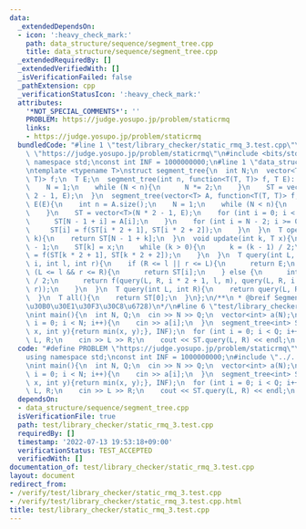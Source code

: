 ```yaml
---
data:
  _extendedDependsOn:
  - icon: ':heavy_check_mark:'
    path: data_structure/sequence/segment_tree.cpp
    title: data_structure/sequence/segment_tree.cpp
  _extendedRequiredBy: []
  _extendedVerifiedWith: []
  _isVerificationFailed: false
  _pathExtension: cpp
  _verificationStatusIcon: ':heavy_check_mark:'
  attributes:
    '*NOT_SPECIAL_COMMENTS*': ''
    PROBLEM: https://judge.yosupo.jp/problem/staticrmq
    links:
    - https://judge.yosupo.jp/problem/staticrmq
  bundledCode: "#line 1 \"test/library_checker/static_rmq_3.test.cpp\"\n#define PROBLEM\
    \ \"https://judge.yosupo.jp/problem/staticrmq\"\n#include <bits/stdc++.h>\nusing\
    \ namespace std;\nconst int INF = 1000000000;\n#line 1 \"data_structure/sequence/segment_tree.cpp\"\
    \ntemplate <typename T>\nstruct segment_tree{\n  int N;\n  vector<T> ST;\n  function<T(T,\
    \ T)> f;\n  T E;\n  segment_tree(int n, function<T(T, T)> f, T E): f(f), E(E){\n\
    \    N = 1;\n    while (N < n){\n      N *= 2;\n    }\n    ST = vector<T>(N *\
    \ 2 - 1, E);\n  }\n  segment_tree(vector<T> A, function<T(T, T)> f, T E): f(f),\
    \ E(E){\n    int n = A.size();\n    N = 1;\n    while (N < n){\n      N *= 2;\n\
    \    }\n    ST = vector<T>(N * 2 - 1, E);\n    for (int i = 0; i < n; i++){\n\
    \      ST[N - 1 + i] = A[i];\n    }\n    for (int i = N - 2; i >= 0; i--){\n \
    \     ST[i] = f(ST[i * 2 + 1], ST[i * 2 + 2]);\n    }\n  }\n  T operator [](int\
    \ k){\n    return ST[N - 1 + k];\n  }\n  void update(int k, T x){\n    k += N\
    \ - 1;\n    ST[k] = x;\n    while (k > 0){\n      k = (k - 1) / 2;\n      ST[k]\
    \ = f(ST[k * 2 + 1], ST[k * 2 + 2]);\n    }\n  }\n  T query(int L, int R, int\
    \ i, int l, int r){\n    if (R <= l || r <= L){\n      return E;\n    } else if\
    \ (L <= l && r <= R){\n      return ST[i];\n    } else {\n      int m = (l + r)\
    \ / 2;\n      return f(query(L, R, i * 2 + 1, l, m), query(L, R, i * 2 + 2, m,\
    \ r));\n    }\n  }\n  T query(int L, int R){\n    return query(L, R, 0, 0, N);\n\
    \  }\n  T all(){\n    return ST[0];\n  }\n};\n/**\n * @breif Segment Tree (\u30BB\
    \u30B0\u30E1\u30F3\u30C8\u6728)\n*/\n#line 6 \"test/library_checker/static_rmq_3.test.cpp\"\
    \nint main(){\n  int N, Q;\n  cin >> N >> Q;\n  vector<int> a(N);\n  for (int\
    \ i = 0; i < N; i++){\n    cin >> a[i];\n  }\n  segment_tree<int> ST(a, [](int\
    \ x, int y){return min(x, y);}, INF);\n  for (int i = 0; i < Q; i++){\n    int\
    \ L, R;\n    cin >> L >> R;\n    cout << ST.query(L, R) << endl;\n  }\n}\n"
  code: "#define PROBLEM \"https://judge.yosupo.jp/problem/staticrmq\"\n#include <bits/stdc++.h>\n\
    using namespace std;\nconst int INF = 1000000000;\n#include \"../../data_structure/sequence/segment_tree.cpp\"\
    \nint main(){\n  int N, Q;\n  cin >> N >> Q;\n  vector<int> a(N);\n  for (int\
    \ i = 0; i < N; i++){\n    cin >> a[i];\n  }\n  segment_tree<int> ST(a, [](int\
    \ x, int y){return min(x, y);}, INF);\n  for (int i = 0; i < Q; i++){\n    int\
    \ L, R;\n    cin >> L >> R;\n    cout << ST.query(L, R) << endl;\n  }\n}\n"
  dependsOn:
  - data_structure/sequence/segment_tree.cpp
  isVerificationFile: true
  path: test/library_checker/static_rmq_3.test.cpp
  requiredBy: []
  timestamp: '2022-07-13 19:53:18+09:00'
  verificationStatus: TEST_ACCEPTED
  verifiedWith: []
documentation_of: test/library_checker/static_rmq_3.test.cpp
layout: document
redirect_from:
- /verify/test/library_checker/static_rmq_3.test.cpp
- /verify/test/library_checker/static_rmq_3.test.cpp.html
title: test/library_checker/static_rmq_3.test.cpp
---
```

